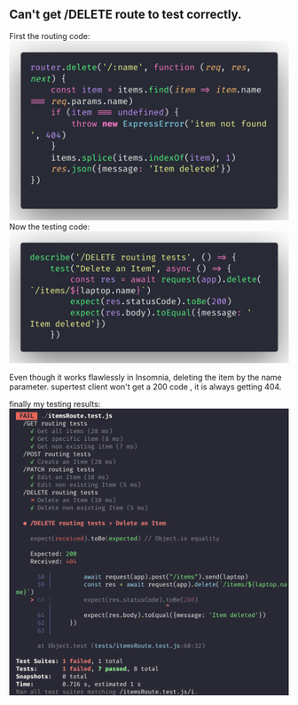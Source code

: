 ## Can't get /DELETE route to test correctly.

First the routing code:
![code for route](deletebug1.png)
Now the testing code:
![code for test route](deletebug2.png)

Even though it works flawlessly in Insomnia, deleting the item by the name parameter. supertest client won't get a 200 code , it is always getting 404.

finally my testing results:
![fail test](deletebug3.png)